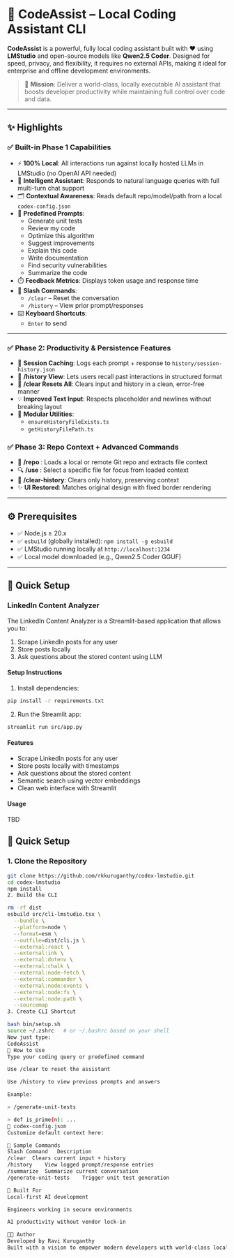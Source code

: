 # 🚀 CodeAssist – Local Coding Assistant CLI

**CodeAssist** is a powerful, fully local coding assistant built with ❤️ using **LMStudio** and open-source models like **Qwen2.5 Coder**. Designed for speed, privacy, and flexibility, it requires no external APIs, making it ideal for enterprise and offline development environments.

> 🎯 **Mission**: Deliver a world-class, locally executable AI assistant that boosts developer productivity while maintaining full control over code and data.

---

## ✨ Highlights

### ✅ Built-in Phase 1 Capabilities

- ⚡ **100% Local**: All interactions run against locally hosted LLMs in LMStudio (no OpenAI API needed)
- 🧠 **Intelligent Assistant**: Responds to natural language queries with full multi-turn chat support
- 🗂️ **Contextual Awareness**: Reads default repo/model/path from a local `codex-config.json`
- 📌 **Predefined Prompts**:
  - Generate unit tests
  - Review my code
  - Optimize this algorithm
  - Suggest improvements
  - Explain this code
  - Write documentation
  - Find security vulnerabilities
  - Summarize the code
- ⏱️ **Feedback Metrics**: Displays token usage and response time
- 🧹 **Slash Commands**:
  - `/clear` – Reset the conversation
  - `/history` – View prior prompt/responses
- ⌨️ **Keyboard Shortcuts**:
  - `Enter` to send


---

### ✅ Phase 2: Productivity & Persistence Features

- 💾 **Session Caching**: Logs each prompt + response to `history/session-history.json`
- 🧭 **/history View**: Lets users recall past interactions in structured format
- 🧹 **/clear Resets All**: Clears input and history in a clean, error-free manner
- 💡 **Improved Text Input**: Respects placeholder and newlines without breaking layout
- 🧱 **Modular Utilities**:
  - `ensureHistoryFileExists.ts`
  - `getHistoryFilePath.ts`
### ✅ Phase 3: Repo Context + Advanced Commands

- 📂 **/repo <path>**: Loads a local or remote Git repo and extracts file context
- 🔍 **/use <number>**: Select a specific file for focus from loaded context
- 🧹 **/clear-history**: Clears only history, preserving context
- ✨ **UI Restored**: Matches original design with fixed border rendering
---

## ⚙️ Prerequisites

- ✅ Node.js ≥ 20.x
- ✅ `esbuild` (globally installed): `npm install -g esbuild`
- ✅ LMStudio running locally at `http://localhost:1234`
- ✅ Local model downloaded (e.g., Qwen2.5 Coder GGUF)

---

## 🚀 Quick Setup

### LinkedIn Content Analyzer

The LinkedIn Content Analyzer is a Streamlit-based application that allows you to:

1. Scrape LinkedIn posts for any user
2. Store posts locally
3. Ask questions about the stored content using LLM

#### Setup Instructions

1. Install dependencies:
```bash
pip install -r requirements.txt
```

2. Run the Streamlit app:
```bash
streamlit run src/app.py
```

#### Features

- Scrape LinkedIn posts for any user
- Store posts locally with timestamps
- Ask questions about the stored content
- Semantic search using vector embeddings
- Clean web interface with Streamlit

#### Usage

TBD
## 🚀 Quick Setup

### 1. Clone the Repository

```bash
git clone https://github.com/rkkuruganthy/codex-lmstudio.git
cd codex-lmstudio
npm install
2. Build the CLI

rm -rf dist
esbuild src/cli-lmstudio.tsx \
  --bundle \
  --platform=node \
  --format=esm \
  --outfile=dist/cli.js \
  --external:react \
  --external:ink \
  --external:dotenv \
  --external:chalk \
  --external:node-fetch \
  --external:commander \
  --external:node:events \
  --external:node:fs \
  --external:node:path \
  --sourcemap
3. Create CLI Shortcut

bash bin/setup.sh
source ~/.zshrc   # or ~/.bashrc based on your shell
Now just type:
CodeAssist
💬 How to Use
Type your coding query or predefined command

Use /clear to reset the assistant

Use /history to view previous prompts and answers

Example:

> /generate-unit-tests

> def is_prime(n): ...
🔧 codex-config.json
Customize default context here:

📜 Sample Commands
Slash Command	Description
/clear	Clears current input + history
/history	View logged prompt/response entries
/summarize	Summarize current conversation
/generate-unit-tests	Trigger unit test generation

🧠 Built For
Local-first AI development

Engineers working in secure environments

AI productivity without vendor lock-in

👨‍💻 Author
Developed by Ravi Kuruganthy
Built with a vision to empower modern developers with world-class local GenAI to